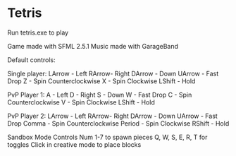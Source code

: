 # Tetris
Run tetris.exe to play

Game made with SFML 2.5.1
Music made with GarageBand

Default controls:

Single player:
LArrow - Left
RArrow- Right
DArrow - Down
UArrow - Fast Drop
Z - Spin Counterclockwise
X - Spin Clockwise
LShift - Hold

PvP Player 1:
A - Left
D - Right
S - Down
W - Fast Drop
C - Spin Counterclockwise
V - Spin Clockwise
LShift - Hold

PvP Player 2:
LArrow - Left
RArrow- Right
DArrow - Down
UArrow - Fast Drop
Comma - Spin Counterclockwise
Period - Spin Clockwise
RShift - Hold

Sandbox Mode Controls
Num 1-7 to spawn pieces
Q, W, S, E, R, T for toggles
Click in creative mode to place blocks
